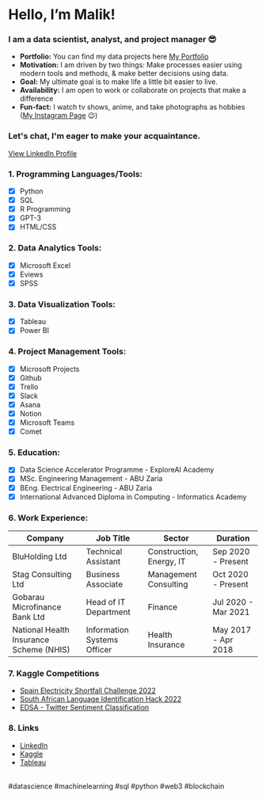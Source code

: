 # Hello, I’m Malik!

### I am a data scientist, analyst, and project manager 😎

- **Portfolio:** You can find my data projects here [My Portfolio](https://github.com/techmalik/Data-portfolio)
- **Motivation:** I am driven by two things: Make processes easier using modern tools and methods, & make better decisions using data.
- **Goal:** My ultimate goal is to make life a little bit easier to live. 
- **Availability:** I am open to work or collaborate on projects that make a difference
- **Fun-fact:** I watch tv shows, anime, and take photographs as hobbies ([My Instagram Page](https://instagram.com/maleekh_k) 😉)

### Let's chat, I'm eager to make your acquaintance.
[View LinkedIn Profile](https://www.linkedin.com/in/malik-kabir-mustapha/)

### 1. Programming Languages/Tools:
- [x] Python
- [x] SQL
- [x] R Programming
- [x] GPT-3
- [x] HTML/CSS

### 2. Data Analytics Tools:
- [x] Microsoft Excel
- [x] Eviews
- [x] SPSS

### 3. Data Visualization Tools:
- [x] Tableau
- [x] Power BI

### 4. Project Management Tools:
- [x] Microsoft Projects
- [x] Github
- [x] Trello
- [x] Slack
- [x] Asana
- [x] Notion
- [x] Microsoft Teams
- [x] Comet

### 5. Education:
- [x] Data Science Accelerator Programme - ExploreAI Academy
- [x] MSc. Engineering Management - ABU Zaria
- [x] BEng. Electrical Engineering - ABU Zaria
- [x] International Advanced Diploma in Computing - Informatics Academy  

### 6. Work Experience:

| Company                                   | Job Title                        | Sector                   |Duration            |
| ------------------------------------------| ---------------------------------|--------------------------|--------------------|
| BluHolding Ltd                            | Technical Assistant              | Construction, Energy, IT |Sep 2020 - Present  |
| Stag Consulting Ltd                       | Business Associate               | Management Consulting    |Oct 2020 - Present  |
| Gobarau Microfinance Bank Ltd             | Head of IT Department            | Finance                  |Jul 2020 - Mar 2021 |
| National Health Insurance Scheme (NHIS)   | Information Systems Officer      | Health Insurance         |May 2017 - Apr 2018 |

### 7. Kaggle Competitions
- [Spain Electricity Shortfall Challenge 2022](https://www.kaggle.com/competitions/spain-electricity-shortfall-challenge-2022)
- [South African Language Identification Hack 2022](https://www.kaggle.com/competitions/south-african-language-identification-hack-2022)
- [EDSA - Twitter Sentiment Classification](https://www.kaggle.com/competitions/edsa-sentiment-classification)

### 8. Links
- [LinkedIn](https://www.linkedin.com/in/malik-kabir-mustapha/)
- [Kaggle](https://kaggle.com/emnice)
- [Tableau](https://public.tableau.com/app/profile/malik.kabir.mustapha)

</br>
#datascience #machinelearning #sql #python #web3 #blockchain 

